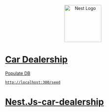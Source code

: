 <p align="center">
  <a href="http://nestjs.com/" target="blank"><img src="https://nestjs.com/img/logo-small.svg" width="120" alt="Nest Logo" />
</p>

# Car Dealership

Populate DB

```
http://localhost:300/seed
```
# Nest.Js-car-dealership
